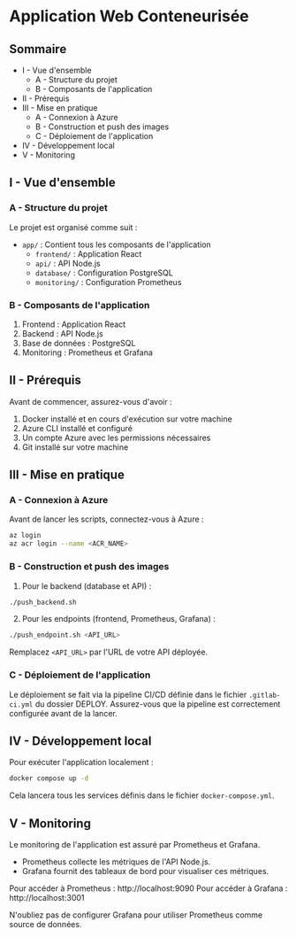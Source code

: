 # Application Web Conteneurisée

## Sommaire

- I - Vue d'ensemble
  - A - Structure du projet
  - B - Composants de l'application
- II - Prérequis
- III - Mise en pratique
  - A - Connexion à Azure
  - B - Construction et push des images
  - C - Déploiement de l'application
- IV - Développement local
- V - Monitoring

## I - Vue d'ensemble

### A - Structure du projet

Le projet est organisé comme suit :

- `app/` : Contient tous les composants de l'application
  - `frontend/` : Application React
  - `api/` : API Node.js
  - `database/` : Configuration PostgreSQL
  - `monitoring/` : Configuration Prometheus

### B - Composants de l'application

1. Frontend : Application React
2. Backend : API Node.js
3. Base de données : PostgreSQL
4. Monitoring : Prometheus et Grafana

## II - Prérequis

Avant de commencer, assurez-vous d'avoir :

1. Docker installé et en cours d'exécution sur votre machine
2. Azure CLI installé et configuré
3. Un compte Azure avec les permissions nécessaires
4. Git installé sur votre machine

## III - Mise en pratique

### A - Connexion à Azure

Avant de lancer les scripts, connectez-vous à Azure :

```bash
az login
az acr login --name <ACR_NAME>
```

### B - Construction et push des images
1. Pour le backend (database et API) :
```bash
./push_backend.sh
```
2. Pour les endpoints (frontend, Prometheus, Grafana) :


```bash
./push_endpoint.sh <API_URL>
```

Remplacez `<API_URL>` par l'URL de votre API déployée.

### C - Déploiement de l'application

Le déploiement se fait via la pipeline CI/CD définie dans le fichier `.gitlab-ci.yml` du dossier DEPLOY. Assurez-vous que la pipeline est correctement configurée avant de la lancer.

## IV - Développement local

Pour exécuter l'application localement :

```bash
docker compose up -d 
```

Cela lancera tous les services définis dans le fichier `docker-compose.yml`.

## V - Monitoring

Le monitoring de l'application est assuré par Prometheus et Grafana. 

- Prometheus collecte les métriques de l'API Node.js.
- Grafana fournit des tableaux de bord pour visualiser ces métriques.

Pour accéder à Prometheus : http://localhost:9090
Pour accéder à Grafana : http://localhost:3001

N'oubliez pas de configurer Grafana pour utiliser Prometheus comme source de données.